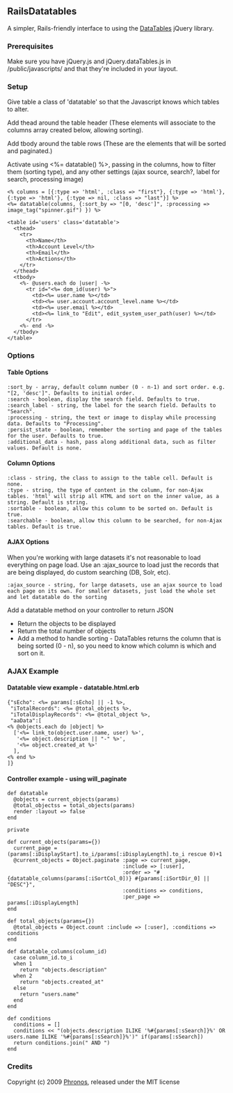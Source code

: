 ## RailsDatatables

A simpler, Rails-friendly interface to using the [DataTables](http://datatables.net) jQuery library.

### Prerequisites
Make sure you have jQuery.js and jQuery.dataTables.js in /public/javascripts/ and that they're included in your layout.

### Setup

Give table a class of 'datatable' so that the Javascript knows which tables to alter.

Add thead around the table header (These elements will associate to the columns array created below, allowing sorting).

Add tbody around the table rows (These are the elements that will be sorted and paginated.)

Activate using <%= datatable() %>, passing in the columns, how to filter them (sorting type), and any other settings (ajax source, search?, label for search, processing image)

    <% columns = [{:type => 'html', :class => "first"}, {:type => 'html'}, {:type => 'html'}, {:type => nil, :class => "last"}] %>
    <%= datatable(columns, {:sort_by => "[0, 'desc']", :processing => image_tag("spinner.gif") }) %>

    <table id='users' class='datatable'>
      <thead>
        <tr>
          <th>Name</th>
          <th>Account Level</th>
          <th>Email</th>
          <th>Actions</th>
        </tr>
      </thead>
      <tbody>
        <%- @users.each do |user| -%>
          <tr id="<%= dom_id(user) %>">
            <td><%= user.name %></td>
            <td><%= user.account.account_level.name %></td>
            <td><%= user.email %></td>
            <td><%= link_to "Edit", edit_system_user_path(user) %></td>
          </tr>
        <%- end -%>
      </tbody>
    </table>

### Options

#### Table Options

    :sort_by - array, default column number (0 - n-1) and sort order. e.g. "[2, 'desc']". Defaults to initial order.
    :search - boolean, display the search field. Defaults to true.
    :search_label - string, the label for the search field. Defaults to "Search".
    :processing - string, the text or image to display while processing data. Defaults to "Processing".
    :persist_state - boolean, remember the sorting and page of the tables for the user. Defaults to true.
    :additional_data - hash, pass along additional data, such as filter values. Default is none.
    
#### Column Options

    :class - string, the class to assign to the table cell. Default is none.
    :type - string, the type of content in the column, for non-Ajax tables. 'html' will strip all HTML and sort on the inner value, as a string. Default is string.
    :sortable - boolean, allow this column to be sorted on. Default is true.
    :searchable - boolean, allow this column to be searched, for non-Ajax tables. Default is true.

#### AJAX Options
  
  When you're working with large datasets it's not reasonable to load everything on page load. Use an :ajax_source to load just the records that are being displayed, do custom searching (DB, Solr, etc).

    :ajax_source - string, for large datasets, use an ajax source to load each page on its own. For smaller datasets, just load the whole set and let datatable do the sorting

Add a datatable method on your controller to return JSON  
* Return the objects to be displayed  
* Return the total number of objects  
* Add a method to handle sorting - DataTables returns the column that is being sorted (0 - n), so you need to know which column is which and sort on it.
    
### AJAX Example
    
#### Datatable view example - datatable.html.erb

    {"sEcho": <%= params[:sEcho] || -1 %>,
     "iTotalRecords": <%= @total_objects %>,
     "iTotalDisplayRecords": <%= @total_object %>,
     "aaData":[
    <% @objects.each do |object| %>
      ['<%= link_to(object.user.name, user) %>',
       '<%= object.description || "-" %>',
       '<%= object.created_at %>'
      ],
    <% end %>
    ]}

####  Controller example - using will_paginate

    def datatable
      @objects = current_objects(params)
      @total_objectss = total_objects(params)
      render :layout => false
    end

    private
    
    def current_objects(params={})
      current_page = (params[:iDisplayStart].to_i/params[:iDisplayLength].to_i rescue 0)+1
      @current_objects = Object.paginate :page => current_page, 
                                         :include => [:user], 
                                         :order => "#{datatable_columns(params[:iSortCol_0])} #{params[:iSortDir_0] || "DESC"}", 
                                         :conditions => conditions,
                                         :per_page => params[:iDisplayLength]
    end

    def total_objects(params={})
      @total_objects = Object.count :include => [:user], :conditions => conditions
    end

    def datatable_columns(column_id)
      case column_id.to_i
      when 1
        return "objects.description"
      when 2
        return "objects.created_at"
      else
        return "users.name"
      end
    end

    def conditions
      conditions = []
      conditions << "(objects.description ILIKE '%#{params[:sSearch]}%' OR users.name ILIKE '%#{params[:sSearch]}%')" if(params[:sSearch])
      return conditions.join(" AND ")
    end

### Credits

Copyright (c) 2009 [Phronos](http://phronos.com), released under the MIT license
